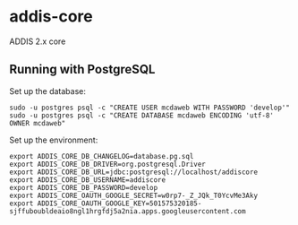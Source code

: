 addis-core
==========

ADDIS 2.x core

Running with PostgreSQL
-----------------------


Set up the database:

```
sudo -u postgres psql -c "CREATE USER mcdaweb WITH PASSWORD 'develop'"
sudo -u postgres psql -c "CREATE DATABASE mcdaweb ENCODING 'utf-8' OWNER mcdaweb"
```

Set up the environment:

```
export ADDIS_CORE_DB_CHANGELOG=database.pg.sql
export ADDIS_CORE_DB_DRIVER=org.postgresql.Driver
export ADDIS_CORE_DB_URL=jdbc:postgresql://localhost/addiscore
export ADDIS_CORE_DB_USERNAME=addiscore
export ADDIS_CORE_DB_PASSWORD=develop
export ADDIS_CORE_OAUTH_GOOGLE_SECRET=w0rp7-_Z_JQk_T0YcvMe3Aky
export ADDIS_CORE_OAUTH_GOOGLE_KEY=501575320185-sjffuboubldeaio8ngl1hrgfdj5a2nia.apps.googleusercontent.com
```